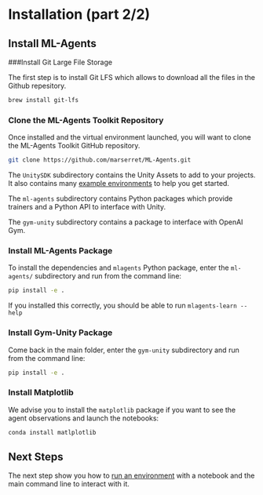 # Installation (part 2/2)

## Install ML-Agents

###Install Git Large File Storage

The first step is to install Git LFS which allows to download all the files in the Github repesitory.

```bash
brew install git-lfs
```



### Clone the ML-Agents Toolkit Repository

Once installed and the virtual environment launched, you will want to clone the ML-Agents Toolkit GitHub repository.

```bash
git clone https://github.com/marserret/ML-Agents.git
```

The `UnitySDK` subdirectory contains the Unity Assets to add to your projects.
It also contains many [example environments](Learning-Environment-Examples.md) to help you get started.

The `ml-agents` subdirectory contains Python packages which provide
trainers and a Python API to interface with Unity.

The `gym-unity` subdirectory contains a package to interface with OpenAI Gym.



### Install ML-Agents Package

To install the dependencies and `mlagents` Python package, enter the
`ml-agents/` subdirectory and run from the command line:

```bash
pip install -e .
```

If you installed this correctly, you should be able to run
`mlagents-learn --help`



### Install Gym-Unity Package

Come back in the main folder, enter the `gym-unity` subdirectory and run from the command line:

``` bash
pip install -e .
```



### Install Matplotlib

We advise you to install the `matplotlib` package if you want to see the agent observations and launch the notebooks:

```bash
conda install matlplotlib
```



## Next Steps

The next step show you how to [run an environment]() with a notebook and the main command line to interact with it.

